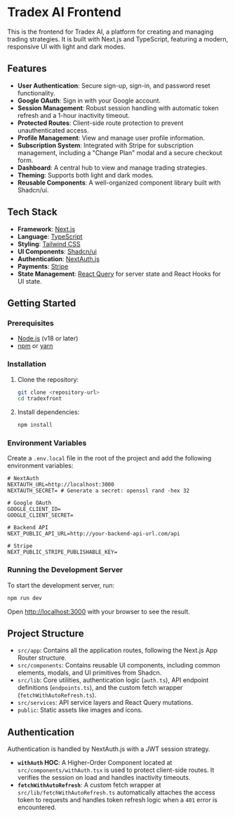 # Tradex AI Frontend

This is the frontend for Tradex AI, a platform for creating and managing trading strategies. It is built with Next.js and TypeScript, featuring a modern, responsive UI with light and dark modes.

## Features

- **User Authentication**: Secure sign-up, sign-in, and password reset functionality.
- **Google OAuth**: Sign in with your Google account.
- **Session Management**: Robust session handling with automatic token refresh and a 1-hour inactivity timeout.
- **Protected Routes**: Client-side route protection to prevent unauthenticated access.
- **Profile Management**: View and manage user profile information.
- **Subscription System**: Integrated with Stripe for subscription management, including a "Change Plan" modal and a secure checkout form.
- **Dashboard**: A central hub to view and manage trading strategies.
- **Theming**: Supports both light and dark modes.
- **Reusable Components**: A well-organized component library built with Shadcn/ui.

## Tech Stack

- **Framework**: [Next.js](https://nextjs.org/)
- **Language**: [TypeScript](https://www.typescriptlang.org/)
- **Styling**: [Tailwind CSS](https://tailwindcss.com/)
- **UI Components**: [Shadcn/ui](https://ui.shadcn.com/)
- **Authentication**: [NextAuth.js](https://next-auth.js.org/)
- **Payments**: [Stripe](https://stripe.com/)
- **State Management**: [React Query](https://tanstack.com/query/v4) for server state and React Hooks for UI state.

## Getting Started

### Prerequisites

- [Node.js](https://nodejs.org/) (v18 or later)
- [npm](https://www.npmjs.com/) or [yarn](https://yarnpkg.com/)

### Installation

1.  Clone the repository:

    ```bash
    git clone <repository-url>
    cd tradexfront
    ```

2.  Install dependencies:
    ```bash
    npm install
    ```

### Environment Variables

Create a `.env.local` file in the root of the project and add the following environment variables:

```env
# NextAuth
NEXTAUTH_URL=http://localhost:3000
NEXTAUTH_SECRET= # Generate a secret: openssl rand -hex 32

# Google OAuth
GOOGLE_CLIENT_ID=
GOOGLE_CLIENT_SECRET=

# Backend API
NEXT_PUBLIC_API_URL=http://your-backend-api-url.com/api

# Stripe
NEXT_PUBLIC_STRIPE_PUBLISHABLE_KEY=
```

### Running the Development Server

To start the development server, run:

```bash
npm run dev
```

Open [http://localhost:3000](http://localhost:3000) with your browser to see the result.

## Project Structure

- `src/app`: Contains all the application routes, following the Next.js App Router structure.
- `src/components`: Contains reusable UI components, including common elements, modals, and UI primitives from Shadcn.
- `src/lib`: Core utilities, authentication logic (`auth.ts`), API endpoint definitions (`endpoints.ts`), and the custom fetch wrapper (`fetchWithAutoRefresh.ts`).
- `src/services`: API service layers and React Query mutations.
- `public`: Static assets like images and icons.

## Authentication

Authentication is handled by NextAuth.js with a JWT session strategy.

- **`withAuth` HOC**: A Higher-Order Component located at `src/components/withAuth.tsx` is used to protect client-side routes. It verifies the session on load and handles inactivity timeouts.
- **`fetchWithAutoRefresh`**: A custom fetch wrapper at `src/lib/fetchWithAutoRefresh.ts` automatically attaches the access token to requests and handles token refresh logic when a `401` error is encountered.
